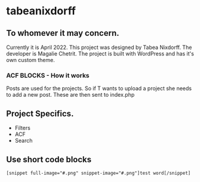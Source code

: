 # tabeanixdorff

## To whomever it may concern.
Currently it is April 2022.
This project was designed by Tabea Nixdorff.
The developer is Magalie Chetrit.
The project is built with WordPress and has it's own custom theme.

### ACF BLOCKS - How it works
Posts are used for the projects. So if T wants to upload a project she needs to add a new post. These are then sent to index.php

## Project Specifics.
- Filters
- ACF
- Search

## Use short code blocks
```[snippet full-image="#.png" snippet-image="#.png"]test word[/snippet]```